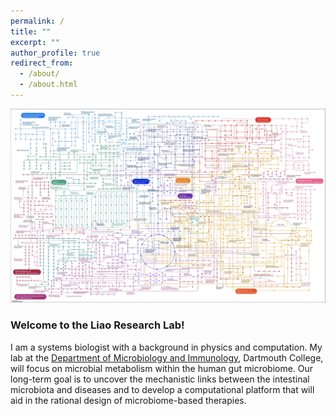 ```yaml
---
permalink: /
title: ""
excerpt: ""
author_profile: true
redirect_from: 
  - /about/
  - /about.html
---
```


![](metabolic_pathway.jpg)

### Welcome to the Liao Research Lab!

I am a systems biologist with a background in physics and computation. My lab at the [Department of Microbiology and Immunology](https://geiselmed.dartmouth.edu/microbio/), Dartmouth College, will focus on microbial metabolism within the human gut microbiome. Our long-term goal is to uncover the mechanistic links between the intestinal microbiota and diseases and to develop a computational platform that will aid in the rational design of microbiome-based therapies.
